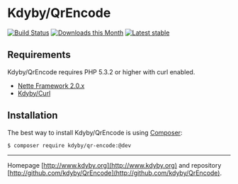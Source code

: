 Kdyby/QrEncode
======

[![Build Status](https://travis-ci.org/Kdyby/QrEncode.svg?branch=master)](https://travis-ci.org/Kdyby/QrEncode)
[![Downloads this Month](https://img.shields.io/packagist/dm/Kdyby/QrEncode.svg)](https://packagist.org/packages/Kdyby/QrEncode)
[![Latest stable](https://img.shields.io/packagist/v/Kdyby/QrEncode.svg)](https://packagist.org/packages/Kdyby/QrEncode)


Requirements
------------

Kdyby/QrEncode requires PHP 5.3.2 or higher with curl enabled.

- [Nette Framework 2.0.x](https://github.com/nette/nette)
- [Kdyby/Curl](https://github.com/kdyby/curl)


Installation
------------

The best way to install Kdyby/QrEncode is using  [Composer](http://getcomposer.org/):

```sh
$ composer require kdyby/qr-encode:@dev
```


-----

Homepage [http://www.kdyby.org](http://www.kdyby.org) and repository [http://github.com/kdyby/QrEncode](http://github.com/kdyby/QrEncode).
